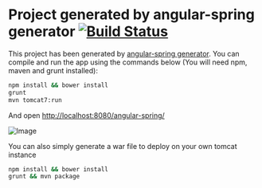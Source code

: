 Project generated by angular-spring generator [![Build Status](https://travis-ci.org/madtrax/sample-angular-spring.svg?branch=master)](https://travis-ci.org/madtrax/sample-angular-spring)
===================

This project has been generated by [angular-spring generator](https://github.com/madtrax/generator-angular-spring).
You can compile and run the app using the commands below (You will need npm, maven and grunt installed):

```bash
npm install && bower install
grunt
mvn tomcat7:run
```

And open [http://localhost:8080/angular-spring/](http://localhost:8080/angular-spring/)

![Image](http://imagizer.imageshack.us/a/img537/8286/EBBZOM.png)

You can also simply generate a war file to deploy on your own tomcat instance

```bash
npm install && bower install 
grunt && mvn package
```

